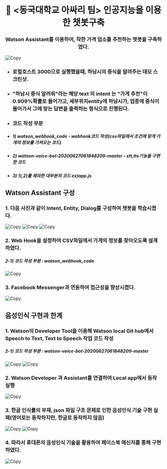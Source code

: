 <h1 align="center" style="border-bottom: none;">🚀 <동국대학교 아싸리 팀> 인공지능을 이용한 챗봇구축</h1>
<h3 align="center">Watson Assistant를 이용하여, 착한 가격 업소를 추천하는 챗봇을 구축하였다.</h3>

![Copy](readme_images/demo_screenshot.png)

- <h3 align="left">로컬호스트 3000으로 실행했을때, 하남시의 중식을 알려주는 데모 스크린샷.</h3>
- <h3 align="left">"하남시 중식 알려줘"라는 해당 text 의 intent 는 "가게 추천"이 0.909%확률로 들어가고, 세부위치entity에 하남시가, 업종에 중식이 들어가서 그에 맞는 답변을 출력하는 형식으로 진행된다.</h3>
- <h3 align="left">코드 작성 부분</h3>

- <h5 align="left">1) watson_webhook_code - webhook코드 작성(csv파일에서 조건에 맞게 가게의 정보를 가져오는 코드)</h3>
- <h5 align="left">2) watson-voice-bot-20200627061848209-master - stt,tts기능을 구현한 코드 </h3>
- <h5 align="left">3) 1),2)를 제외한 대부분의 코드 ex)app.js</h3>

## Watson Assistant 구성

<h3 align="left">1. 다음 사진과 같이 Intent, Entity, Dialog를 구성하여 챗봇을 학습시켰다.</h3>

![Copy](readme_images/intent.png)
![Copy](readme_images/entity.png)
![Copy](readme_images/dialog.png)

<h3 align="left">2. Web Hook을 설정하여 CSV파일에서 가게의 정보를 찾아오도록 설계하였다.</h3>
<h5 align="left">2-1) 코드 작성 부분 : watson_webhook_code </h3>

![Copy](readme_images/webhook.png)

<h3 align="left">3. Facebook Messenger과 연동하여 접근성을 향상시켰다.</h3>

![Copy](readme_images/fb.png)

## 음성인식 구현과 한계

<h3 align="left">1. Watson의 Developer Tool을 이용해 Watson local Git hub에서 Speech to Text, Text to Speech 작업 코드 작성</h3>
<h5 align="left">2-1) 코드 작성 부분 : watson-voice-bot-20200627061848209-master </h3>

![Copy](readme_images/stt_1.png)
![Copy](readme_images/stt_2.png)

<h3 align="left">2. Watson Developer 과 Assistant를 연결하여 Local app에서 동작 실행</h3>

![Copy](readme_images/stt_flow.png)

<h3 align="left">3. 한글 인식률의 부재, json 파일 구조 문제로 인한 음성인식 기술 구현 실패(영어로는 동작하지만, 한글로 동작하지 않음)</h3>

![Copy](readme_images/stt_understand_eng.png)
![Copy](readme_images/stt_understand.png)

<h3 align="left">4. 따라서 휴대폰의 음성인식 기술을 활용하여 페이스북 메신저를 통해 구현하였다.</h3>

![Copy](readme_images/phone.png)